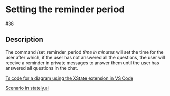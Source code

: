 # Setting the reminder period

[#38](https://github.com/team-work-tools/team-work-telegram-bot/issues/38)

## Description

The command /set_reminder_period *time in minutes* will set the time for the user after which, if the user has not answered all the questions, the user will receive a reminder in private messages to answer them until the user has answered all questions in the chat.

[Ts code for a diagram using the XState extension in VS Code](https://github.com/team-work-tools/team-work-telegram-bot/blob/main/docs/configuration/snippets/snippet-000.ts)

[Scenario in stately.ai](https://stately.ai/registry/editor/174a9923-e2d5-4a73-a070-47062f7bc12f?mode=design&machineId=01a7501e-5b29-4352-a290-f54391f9b548)
